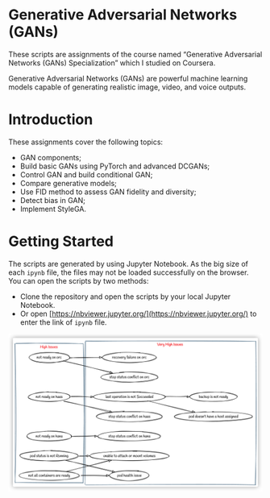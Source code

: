 ﻿

# Generative Adversarial Networks (GANs) 

These scripts are assignments of the course named “Generative Adversarial Networks (GANs) Specialization” which I studied on Coursera.

Generative Adversarial Networks (GANs) are powerful machine learning models capable of generating realistic image, video, and voice outputs.


# Introduction

These assignments cover the following topics:
 - GAN components;
 - Build basic GANs using PyTorch and advanced DCGANs;
 - Control GAN and build conditional GAN;
 - Compare generative models;
 - Use FID method to assess GAN fidelity and diversity;
 - Detect bias in GAN;
 - Implement StyleGA.

# Getting Started

The scripts are generated by using Jupyter Notebook. As the big size of each `ipynb` file, the files may not be loaded successfully on the browser. You can open the scripts by two methods:
 - Clone the repository and open the scripts by your local Jupyter Notebook.
 - Or open [https://nbviewer.jupyter.org/](https://nbviewer.jupyter.org/) to enter the link of `ipynb` file.

![Alt text](/dectertors_structure.png?raw=true)
